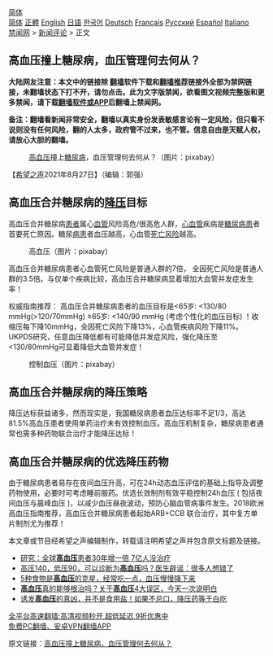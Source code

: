  <!-- 面包屑导航 --> <div class="breadcrumb"><!-- GTranslate: https://gtranslate.io/ -->  <div class="switcher notranslate">  <div class="selected">  <a href="#" onclick="return false;"> 简体</a>  </div>  <div class="option">  <a href="https://www.bannedbook.org" onclick="doGTranslate('zh-CN|zh-CN');jQuery('div.switcher div.selected a').html(jQuery(this).html());return false;" title="简体中文" class="nturl selected"> 简体</a>  <a href="https://www.bannedbook.org/zh-tw/" onclick="doGTranslate('zh-CN|zh-TW');jQuery('div.switcher div.selected a').html(jQuery(this).html());return false;" title="繁體中文" class="nturl"> 正體</a>  <a href="https://www.bannedbook.org/en/" onclick="doGTranslate('zh-CN|en');jQuery('div.switcher div.selected a').html(jQuery(this).html());return false;" title="English" class="nturl"> English</a>  <a href="https://www.bannedbook.org/ja/" onclick="doGTranslate('zh-CN|ja');jQuery('div.switcher div.selected a').html(jQuery(this).html());return false;" title="日本語" class="nturl"> 日語</a>  <a href="https://www.bannedbook.org/ko/" onclick="doGTranslate('zh-CN|ko');jQuery('div.switcher div.selected a').html(jQuery(this).html());return false;" title="한국어" class="nturl"> 한국어</a>  <a href="https://www.bannedbook.org/de/" onclick="doGTranslate('zh-CN|de');jQuery('div.switcher div.selected a').html(jQuery(this).html());return false;" title="Deutsch" class="nturl"> Deutsch</a>  <a href="https://www.bannedbook.org/fr/" onclick="doGTranslate('zh-CN|fr');jQuery('div.switcher div.selected a').html(jQuery(this).html());return false;" title="Français" class="nturl"> Français</a>  <a href="https://www.bannedbook.org/ru/" onclick="doGTranslate('zh-CN|ru');jQuery('div.switcher div.selected a').html(jQuery(this).html());return false;" title="Русский" class="nturl"> Русский</a>  <a href="https://www.bannedbook.org/es/" onclick="doGTranslate('zh-CN|es');jQuery('div.switcher div.selected a').html(jQuery(this).html());return false;" title="Español" class="nturl"> Español</a>  <a href="https://www.bannedbook.org/it/" onclick="doGTranslate('zh-CN|it');jQuery('div.switcher div.selected a').html(jQuery(this).html());return false;" title="Italiano" class="nturl"> Italiano</a>  </div>  </div>      <div class='breadcrumb-sub'><!-- Breadcrumb NavXT 6.3.0 --> <a href="https://www.bannedbook.org/" class="home">禁闻网</a> &gt; <a href="https://www.bannedbook.org/bnews/comments/" class="category">新闻评论</a> &gt; 正文</div></div><h2>高血压撞上糖尿病，血压管理何去何从？</h2> <p class="notice"><b>大陆网友注意：本文中的链接除 <a href="https://github.com/bannedbook/fanqiang" >翻墙</a>软件下载和<a href="https://github.com/killgcd/justmysocks/blob/master/README.md">翻墙推荐</a>链接外全部为禁网链接，未翻墙状态下打不开，请勿点击。此为文字版禁闻，欲看图文视频完整版和更多禁闻，请下载<a href="https://github.com/bannedbook/fanqiang">翻墙软件或APP</a>后翻墙上禁闻网。</p><p>备注：翻墙看新闻非常安全，翻墙以真实身份发表敏感言论有一定风险，但只看不说则没有任何风险，翻的人太多，政府管不过来，也不管。信息自由是天赋人权，请放心大胆的翻墙。</b></p>  <div class="entry"> <figure> <p><figcaption><a href="https://www.bannedbook.org/bnews/tag/%e9%ab%98%e8%a1%80%e5%8e%8b/" class="st_tag internal_tag" rel="tag" title="标签 高血压 下的日志">高血压</a>撞上<a href="https://www.bannedbook.org/bnews/tag/%e7%b3%96%e5%b0%bf%e7%97%85/" class="st_tag internal_tag" rel="tag" title="标签 糖尿病 下的日志">糖尿病</a>，血压管理何去何从？（图片：pixabay）</figcaption></figure> <p>【<span class='wp_keywordlink_affiliate'><a href="https://www.soundofhope.org" title="希望之声" target="_blank">希望之声</a></span>2021年8月27日】（编辑：郭强）</p> <h2>高血压合并糖尿病的<a href="https://www.bannedbook.org/bnews/tag/%E9%99%8D%E5%8E%8B/" class="st_tag internal_tag" rel="tag" title="标签 降压 下的日志">降压</a>目标</h2> <p>高血压合并糖尿病<a href="https://www.bannedbook.org/bnews/tag/%E6%82%A3%E8%80%85/" class="st_tag internal_tag" rel="tag" title="标签 患者 下的日志">患者</a>属心<a href="https://www.bannedbook.org/bnews/tag/%E8%A1%80%E7%AE%A1/" class="st_tag internal_tag" rel="tag" title="标签 血管 下的日志">血管</a>风险高危/很高危人群，<a href="https://www.bannedbook.org/bnews/tag/%E5%BF%83%E8%A1%80%E7%AE%A1/" class="st_tag internal_tag" rel="tag" title="标签 心血管 下的日志">心血管</a>疾病是<a href="https://www.bannedbook.org/bnews/tag/%E7%B3%96%E5%B0%BF%E7%97%85%E6%82%A3/" class="st_tag internal_tag" rel="tag" title="标签 糖尿病患 下的日志">糖尿病患</a>者首要死亡原因。糖尿<a href="https://www.bannedbook.org/bnews/tag/%E7%97%85%E6%82%A3/" class="st_tag internal_tag" rel="tag" title="标签 病患 下的日志">病患</a>者血压越高，心血管<a href="https://www.bannedbook.org/bnews/tag/%E6%AD%BB%E4%BA%A1%E9%A3%8E%E9%99%A9/" class="st_tag internal_tag" rel="tag" title="标签 死亡风险 下的日志">死亡风险</a>越高。</p>  <figure><figcaption>高血压（图片：pixabay）</figcaption></figure> <p>高血压合并糖尿病患者心血管死亡风险是普通人群的7倍， 全因死亡风险是普通人群的3.5倍。与仅单个疾病比较，高血压合并糖尿病显着增加大血管并发症发生率！</p> <p>权威指南推荐： 高血压合并糖尿病患者的血压目标是&lt;65岁: &lt;130/80 mmHg(&gt;120/70mmHg) ≥65岁: &lt;140/90 mmHg (考虑个性化的血压目标) ！收缩压每下降10mmHg，全因死亡风险下降13%，心血管疾病风险下降11%。UKPDS研究，任意血压降低都有可能降低并发症风险，强化降压至&lt;130/80mmHg可显着降低大血管并发症！</p>  <figure><figcaption>控制血压（图片：pixabay）</figcaption></figure> <h2>高血压合并糖尿病的降压策略</h2> <p>降压达标获益诸多，然而现实是，我国糖尿病患者血压达标率不足1/3，高达81.5%高血压患者使用单药治疗未有效控制血压。高血压机制复杂，糖尿病患者通常也需多种药物联合治疗才能降压达标！</p> <h2>高血压合并糖尿病的优选降压药物</h2> <p>由于糖尿病患者易存在夜间血压升高，可在24h动态血压评估的基础上指导及调整药物使用，必要时可考虑睡前服药。优选长效制剂有效平稳控制24h血压 ( 包括夜间血压与晨峰血压 )，以减少血压昼夜波动，预防心脑血管病事件发生。2018欧洲高血压指南推荐，高血压合并糖尿病患者起始ARB+CCB 联合治疗，其中复方单片制剂尤为推荐！</p>  <p>本文章或节目经希望之声编辑制作，转载请注明希望之声并包含原文标题及链接。 </p> <ul class='op-related-articles' title='相关阅读'> <li><a href='https://www.bannedbook.org/bnews/cnnews/20210825/1612928.html' target='_blank'>研究：全球<b>高血压</b>患者30年增一倍 7亿人没治疗</a></li> <li><a href='https://www.bannedbook.org/bnews/health/20210825/1612617.html' target='_blank'>高压140，低压90，可以诊断为<b>高血压</b>吗？医生辟谣：很多人想错了</a></li> <li><a href='https://www.bannedbook.org/bnews/health/20210819/1609122.html' target='_blank'>5种食物是<b>高血压</b>的克星，经常吃一点，血压慢慢降下来</a></li> <li><a href='https://www.bannedbook.org/bnews/health/20210817/1607569.html' target='_blank'><b>高血压</b>真的能够根治吗？关于<b>高血压</b>4大误区，今天一次说明白</a></li> <li><a href='https://www.bannedbook.org/bnews/health/20210815/1606530.html' target='_blank'>诱发<b>高血压</b>的真凶，并不是食用盐！如果不忌口，降压药等于白吃</a></li> </ul> <p class="texttj"> <a href="https://github.com/bannedbook/fanqiang/wiki/V2ray%E6%9C%BA%E5%9C%BA" target="_blank">全平台高速翻墙:高清视频秒开,超低延迟,9折优惠中</a><br/> <a href="https://github.com/bannedbook/fanqiang/wiki/%E7%A6%81%E9%97%BB%E7%BD%91%E5%AE%89%E5%8D%93%E7%BF%BB%E5%A2%99%E6%96%B0%E9%97%BBAPP" target="_blank">免费PC翻墙、安卓VPN翻墙APP</a></p> <p>原文链接：<a class="src_link"  href="https://www.soundofhope.org/post/386542" target="_blank">高血压撞上糖尿病，血压管理何去何从？</a></p><a name='sharetosocial'></a>  <div style="margin-bottom:5px;padding-bottom:5px;clear:both"> <div id="archive-pix-1" class="banner-ads"> <!-- AuctionX Display platform tag START --> <div id="26318x728x90x621x_ADSLOT2" clicktrack="%%CLICK_URL_ESC%%"></div> <!-- AuctionX Display platform tag END --> </div> <div id="archive-pix-2" class="banner-ads"> <!-- AuctionX Display platform tag START --> <div id="26315x300x250x621x_ADSLOT2" clicktrack="%%CLICK_URL_ESC%%"></div> <!-- AuctionX Display platform tag END --> </div> </div>  <div id="archive-pix-1" class="banner-ads"> <!-- AuctionX Display platform tag START --> <div id="26318x728x90x621x_ADSLOT3" clicktrack="%%CLICK_URL_ESC%%"></div> <!-- AuctionX Display platform tag END --> </div> </div><!--END ENTRY--> 